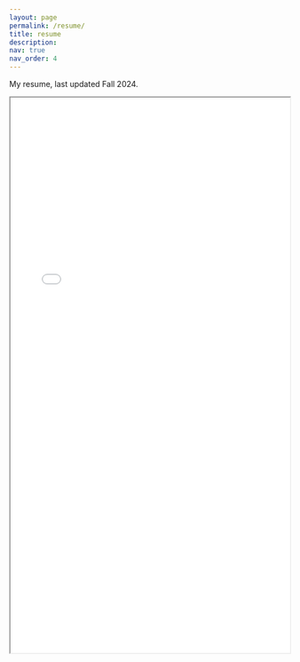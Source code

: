 ```yaml
---
layout: page
permalink: /resume/
title: resume
description: 
nav: true
nav_order: 4
---
```

My resume, last updated Fall 2024.

<iframe src="../assets/pdf/Park_Seohyun_Resume_Embed.pdf" width="100%" height="1000px"></iframe>
